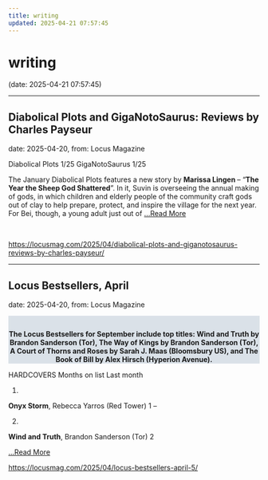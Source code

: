 ```yaml
---
title: writing
updated: 2025-04-21 07:57:45
---
```


# writing

(date: 2025-04-21 07:57:45)

---

## Diabolical Plots and GigaNotoSaurus: Reviews by Charles Payseur

date: 2025-04-20, from: Locus Magazine

<p>Diabolical Plots 1/25
GigaNotoSaurus 1/25</p>
<p>The January Diabolical Plots features a new story by <strong>Marissa Lingen </strong>– “<strong>The Year the Sheep God Shattered</strong>”. In it, Suvin is overseeing the annual making of gods, in which children and elderly people of the community craft gods out of clay to help prepare, protect, and inspire the village for the next year. For Bei, though, a young adult just out of  <a href="https://locusmag.com/2025/04/diabolical-plots-and-giganotosaurus-reviews-by-charles-payseur/" class="read-more">...Read More </a></p> 

<br> 

<https://locusmag.com/2025/04/diabolical-plots-and-giganotosaurus-reviews-by-charles-payseur/>

---

## Locus Bestsellers, April

date: 2025-04-20, from: Locus Magazine

<div style="background-color: #dae1e8; padding: 14px 0px 0px 0px; text-align: center;">

<strong>The Locus Bestsellers for September include top titles: Wind and Truth by Brandon Sanderson (Tor), The Way of Kings by Brandon Sanderson (Tor), </strong><strong>A Court of Thorns and Roses by Sarah J. Maas (Bloomsbury US), and The Book of Bill by Alex Hirsch (Hyperion Avenue).</strong>

</div>
<p></p>
<div class="postcontent">




HARDCOVERS
Months
on list
Last
month


1)
<strong>Onyx Storm</strong>, Rebecca Yarros (Red Tower)
1
&#8211;


2)
<strong>Wind and Truth</strong>, Brandon Sanderson (Tor)
2
</div> <a href="https://locusmag.com/2025/04/locus-bestsellers-april-5/" class="read-more">...Read More </a> 

<br> 

<https://locusmag.com/2025/04/locus-bestsellers-april-5/>


